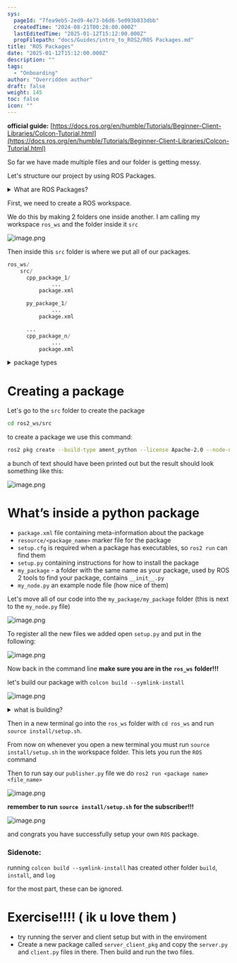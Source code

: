 ```yaml
---
sys:
  pageId: "7fea9eb5-2ed9-4e73-b6d6-5e093b833dbb"
  createdTime: "2024-08-21T00:28:00.000Z"
  lastEditedTime: "2025-01-12T15:12:00.000Z"
  propFilepath: "docs/Guides/intro_to_ROS2/ROS Packages.md"
title: "ROS Packages"
date: "2025-01-12T15:12:00.000Z"
description: ""
tags:
  - "Onboarding"
author: "Overridden author"
draft: false
weight: 145
toc: false
icon: ""
---
```


**official guide:** [https://docs.ros.org/en/humble/Tutorials/Beginner-Client-Libraries/Colcon-Tutorial.html](https://docs.ros.org/en/humble/Tutorials/Beginner-Client-Libraries/Colcon-Tutorial.html)

So far we have made multiple files and our folder is getting messy.

Let's structure our project by using ROS Packages.

<details>

<summary>What are ROS Packages?</summary>

ROS Packages are, as the name implies, packages of code that are highly sharable between ROS developers.

They consist of a folder, `package.xml` file, and source code

```python
      cpp_package_1/
		      ... imagine much code files here ..
          package.xml
```

</details>

First, we need to create a ROS workspace.

We do this by making 2 folders one inside another. I am calling my workspace `ros_ws` and the folder inside it `src`

![image.png](https://prod-files-secure.s3.us-west-2.amazonaws.com/d518164a-d88e-44d1-a4ee-3adb3bd8bce0/70706947-fd18-4537-a67b-e12946812d31/image.png?X-Amz-Algorithm=AWS4-HMAC-SHA256&X-Amz-Content-Sha256=UNSIGNED-PAYLOAD&X-Amz-Credential=ASIAZI2LB466XQTM77GU%2F20250215%2Fus-west-2%2Fs3%2Faws4_request&X-Amz-Date=20250215T050724Z&X-Amz-Expires=3600&X-Amz-Security-Token=IQoJb3JpZ2luX2VjEBUaCXVzLXdlc3QtMiJHMEUCIQDezS6ClS%2Fp8AV8RCUL96Vq8pPB%2B1YMIfKbqpjBfxSLRQIgF2kZJNFjrCgonkCBook2wF3fzgxHXunG0eWXOX9T780q%2FwMIPhAAGgw2Mzc0MjMxODM4MDUiDAEVEMenbD5PFoNx8ircAykmkPTtbpN0JsvVMY8ifa4KffnKda24xnUDdpwM52iUkwtzVOVrRVowMAbyrCxjiEMyhGCFNKxURfoDh7Be%2FscMpOHgUIOBwHcxf2YyJyQJ4Qh1EGFGLr5Opvu5ycc5%2F7gG49rEzilkEfDaj%2B%2BE2c43OrraAcS7p1sUwZP3g9AYkXE%2ByTt8MXjkc2T3XIpyAggGcPKCARQkor14gzaDwRn2KtA6GXIUq4V1EmFE85L17a5tOKdH%2F6n2Yu26PdWRs3uWSzaZzBBY8%2F4k3IFhFIGCxDNMt%2FYVFXz3mMxc1g0vxwrXOcEWM2DL1rxsh0W%2FZSbOl39v%2BRCi8KxKDBSM%2BZkmz31v2ryv3HUGoDVe4DoUgi%2FHnUbZd461YZ8UrYN%2BGaCcFrUE7eQpP5VH0oR7pWVF%2FOeioeVMMwxwOpWKnunaFEtvGOF0QQ1dWXWxhYENfOXq3AGfwT631QuF0lfFLtfQriptLoJX%2F1mNref6KcRNmQ0nRaY%2FXWiHaZWCuS08tqy5X3fHvVq6420GGT1ZNCeCkEpW5tQ5LrT%2FQm3zDzkyzp3V%2BqYy%2F%2Bxx7IwjWnqX1aYwmiCuRDFs1AG1zQsBBo%2F0nqfd5UigfvzHF%2FmdW%2FOaLWwDZjedu1iYieOrMLiwwL0GOqUBz2c3WMBjfcRs0zzyyI3pTSvEDq9wSskEkuQdJewpY%2BkuBCfUCUekxG2nSN2qIc63mPL6g4tJxEpVMNqHO%2BOIn%2FVntaalstxGa1ZzZ%2F%2BUs416Y1VAuDwgdFVRPkh1vypFeLMRkUZ5NdylS2jPbjPRn21fdiF%2BvZ6rFCrYKX%2FKHO%2Frx%2BKrRmbVaQIwM5SvN1OEkRuIXxbJ05EcdBtWwiXhdMJReJoC&X-Amz-Signature=ab787f3dd05c6efa58fa8341f8d894e69dcd5bd624d5f9af8e2534f74fa4f2ea&X-Amz-SignedHeaders=host&x-id=GetObject)

Then inside this `src` folder is where we put all of our packages.

```python
ros_ws/
    src/
      cpp_package_1/
		      ...
          package.xml

      py_package_1/
		      ...
          package.xml

      ...
      cpp_package_n/
		      ...
          package.xml

```

<details>

<summary>package types</summary>

packages can be either `C++` or python.

the intern file structure is different for each but for this guide we will stick to creating python packages

</details>

# Creating a package

Let's go to the `src` folder to create the package

```bash
cd ros2_ws/src
```

to create a package we use this command:

```bash
ros2 pkg create --build-type ament_python --license Apache-2.0 --node-name my_node my_package
```

a bunch of text should have been printed out but the result should look something like this:

![image.png](https://prod-files-secure.s3.us-west-2.amazonaws.com/d518164a-d88e-44d1-a4ee-3adb3bd8bce0/e6cf1e3f-8512-4a3e-b131-079f800bf3e8/image.png?X-Amz-Algorithm=AWS4-HMAC-SHA256&X-Amz-Content-Sha256=UNSIGNED-PAYLOAD&X-Amz-Credential=ASIAZI2LB466XQTM77GU%2F20250215%2Fus-west-2%2Fs3%2Faws4_request&X-Amz-Date=20250215T050724Z&X-Amz-Expires=3600&X-Amz-Security-Token=IQoJb3JpZ2luX2VjEBUaCXVzLXdlc3QtMiJHMEUCIQDezS6ClS%2Fp8AV8RCUL96Vq8pPB%2B1YMIfKbqpjBfxSLRQIgF2kZJNFjrCgonkCBook2wF3fzgxHXunG0eWXOX9T780q%2FwMIPhAAGgw2Mzc0MjMxODM4MDUiDAEVEMenbD5PFoNx8ircAykmkPTtbpN0JsvVMY8ifa4KffnKda24xnUDdpwM52iUkwtzVOVrRVowMAbyrCxjiEMyhGCFNKxURfoDh7Be%2FscMpOHgUIOBwHcxf2YyJyQJ4Qh1EGFGLr5Opvu5ycc5%2F7gG49rEzilkEfDaj%2B%2BE2c43OrraAcS7p1sUwZP3g9AYkXE%2ByTt8MXjkc2T3XIpyAggGcPKCARQkor14gzaDwRn2KtA6GXIUq4V1EmFE85L17a5tOKdH%2F6n2Yu26PdWRs3uWSzaZzBBY8%2F4k3IFhFIGCxDNMt%2FYVFXz3mMxc1g0vxwrXOcEWM2DL1rxsh0W%2FZSbOl39v%2BRCi8KxKDBSM%2BZkmz31v2ryv3HUGoDVe4DoUgi%2FHnUbZd461YZ8UrYN%2BGaCcFrUE7eQpP5VH0oR7pWVF%2FOeioeVMMwxwOpWKnunaFEtvGOF0QQ1dWXWxhYENfOXq3AGfwT631QuF0lfFLtfQriptLoJX%2F1mNref6KcRNmQ0nRaY%2FXWiHaZWCuS08tqy5X3fHvVq6420GGT1ZNCeCkEpW5tQ5LrT%2FQm3zDzkyzp3V%2BqYy%2F%2Bxx7IwjWnqX1aYwmiCuRDFs1AG1zQsBBo%2F0nqfd5UigfvzHF%2FmdW%2FOaLWwDZjedu1iYieOrMLiwwL0GOqUBz2c3WMBjfcRs0zzyyI3pTSvEDq9wSskEkuQdJewpY%2BkuBCfUCUekxG2nSN2qIc63mPL6g4tJxEpVMNqHO%2BOIn%2FVntaalstxGa1ZzZ%2F%2BUs416Y1VAuDwgdFVRPkh1vypFeLMRkUZ5NdylS2jPbjPRn21fdiF%2BvZ6rFCrYKX%2FKHO%2Frx%2BKrRmbVaQIwM5SvN1OEkRuIXxbJ05EcdBtWwiXhdMJReJoC&X-Amz-Signature=a7eeb9a39b45a668f938a185b1e574673ecddc7b57ffa235aaae1446bf076f02&X-Amz-SignedHeaders=host&x-id=GetObject)

# What’s inside a python package

- `package.xml` file containing meta-information about the package
- `resource/<package_name>` marker file for the package
- `setup.cfg` is required when a package has executables, so `ros2 run` can find them
- `setup.py` containing instructions for how to install the package
- `my_package` - a folder with the same name as your package, used by ROS 2 tools to find your package, contains `__init__.py`
- `my_node.py` an example node file (how nice of them)

Let's move all of our code into the `my_package/my_package` folder (this is next to the `my_node.py` file)

![image.png](https://prod-files-secure.s3.us-west-2.amazonaws.com/d518164a-d88e-44d1-a4ee-3adb3bd8bce0/9ce58f11-0da9-4d3e-b86d-506a9685d378/image.png?X-Amz-Algorithm=AWS4-HMAC-SHA256&X-Amz-Content-Sha256=UNSIGNED-PAYLOAD&X-Amz-Credential=ASIAZI2LB466XQTM77GU%2F20250215%2Fus-west-2%2Fs3%2Faws4_request&X-Amz-Date=20250215T050724Z&X-Amz-Expires=3600&X-Amz-Security-Token=IQoJb3JpZ2luX2VjEBUaCXVzLXdlc3QtMiJHMEUCIQDezS6ClS%2Fp8AV8RCUL96Vq8pPB%2B1YMIfKbqpjBfxSLRQIgF2kZJNFjrCgonkCBook2wF3fzgxHXunG0eWXOX9T780q%2FwMIPhAAGgw2Mzc0MjMxODM4MDUiDAEVEMenbD5PFoNx8ircAykmkPTtbpN0JsvVMY8ifa4KffnKda24xnUDdpwM52iUkwtzVOVrRVowMAbyrCxjiEMyhGCFNKxURfoDh7Be%2FscMpOHgUIOBwHcxf2YyJyQJ4Qh1EGFGLr5Opvu5ycc5%2F7gG49rEzilkEfDaj%2B%2BE2c43OrraAcS7p1sUwZP3g9AYkXE%2ByTt8MXjkc2T3XIpyAggGcPKCARQkor14gzaDwRn2KtA6GXIUq4V1EmFE85L17a5tOKdH%2F6n2Yu26PdWRs3uWSzaZzBBY8%2F4k3IFhFIGCxDNMt%2FYVFXz3mMxc1g0vxwrXOcEWM2DL1rxsh0W%2FZSbOl39v%2BRCi8KxKDBSM%2BZkmz31v2ryv3HUGoDVe4DoUgi%2FHnUbZd461YZ8UrYN%2BGaCcFrUE7eQpP5VH0oR7pWVF%2FOeioeVMMwxwOpWKnunaFEtvGOF0QQ1dWXWxhYENfOXq3AGfwT631QuF0lfFLtfQriptLoJX%2F1mNref6KcRNmQ0nRaY%2FXWiHaZWCuS08tqy5X3fHvVq6420GGT1ZNCeCkEpW5tQ5LrT%2FQm3zDzkyzp3V%2BqYy%2F%2Bxx7IwjWnqX1aYwmiCuRDFs1AG1zQsBBo%2F0nqfd5UigfvzHF%2FmdW%2FOaLWwDZjedu1iYieOrMLiwwL0GOqUBz2c3WMBjfcRs0zzyyI3pTSvEDq9wSskEkuQdJewpY%2BkuBCfUCUekxG2nSN2qIc63mPL6g4tJxEpVMNqHO%2BOIn%2FVntaalstxGa1ZzZ%2F%2BUs416Y1VAuDwgdFVRPkh1vypFeLMRkUZ5NdylS2jPbjPRn21fdiF%2BvZ6rFCrYKX%2FKHO%2Frx%2BKrRmbVaQIwM5SvN1OEkRuIXxbJ05EcdBtWwiXhdMJReJoC&X-Amz-Signature=d152168e3044d99acd10dad495c39a8ebe31382a32dd0da55437351a380728b2&X-Amz-SignedHeaders=host&x-id=GetObject)

To register all the new files we added open `setup.py` and put in the following:

![image.png](https://prod-files-secure.s3.us-west-2.amazonaws.com/d518164a-d88e-44d1-a4ee-3adb3bd8bce0/1cd7c262-4cae-4496-9d75-c178537d24a2/image.png?X-Amz-Algorithm=AWS4-HMAC-SHA256&X-Amz-Content-Sha256=UNSIGNED-PAYLOAD&X-Amz-Credential=ASIAZI2LB466XQTM77GU%2F20250215%2Fus-west-2%2Fs3%2Faws4_request&X-Amz-Date=20250215T050724Z&X-Amz-Expires=3600&X-Amz-Security-Token=IQoJb3JpZ2luX2VjEBUaCXVzLXdlc3QtMiJHMEUCIQDezS6ClS%2Fp8AV8RCUL96Vq8pPB%2B1YMIfKbqpjBfxSLRQIgF2kZJNFjrCgonkCBook2wF3fzgxHXunG0eWXOX9T780q%2FwMIPhAAGgw2Mzc0MjMxODM4MDUiDAEVEMenbD5PFoNx8ircAykmkPTtbpN0JsvVMY8ifa4KffnKda24xnUDdpwM52iUkwtzVOVrRVowMAbyrCxjiEMyhGCFNKxURfoDh7Be%2FscMpOHgUIOBwHcxf2YyJyQJ4Qh1EGFGLr5Opvu5ycc5%2F7gG49rEzilkEfDaj%2B%2BE2c43OrraAcS7p1sUwZP3g9AYkXE%2ByTt8MXjkc2T3XIpyAggGcPKCARQkor14gzaDwRn2KtA6GXIUq4V1EmFE85L17a5tOKdH%2F6n2Yu26PdWRs3uWSzaZzBBY8%2F4k3IFhFIGCxDNMt%2FYVFXz3mMxc1g0vxwrXOcEWM2DL1rxsh0W%2FZSbOl39v%2BRCi8KxKDBSM%2BZkmz31v2ryv3HUGoDVe4DoUgi%2FHnUbZd461YZ8UrYN%2BGaCcFrUE7eQpP5VH0oR7pWVF%2FOeioeVMMwxwOpWKnunaFEtvGOF0QQ1dWXWxhYENfOXq3AGfwT631QuF0lfFLtfQriptLoJX%2F1mNref6KcRNmQ0nRaY%2FXWiHaZWCuS08tqy5X3fHvVq6420GGT1ZNCeCkEpW5tQ5LrT%2FQm3zDzkyzp3V%2BqYy%2F%2Bxx7IwjWnqX1aYwmiCuRDFs1AG1zQsBBo%2F0nqfd5UigfvzHF%2FmdW%2FOaLWwDZjedu1iYieOrMLiwwL0GOqUBz2c3WMBjfcRs0zzyyI3pTSvEDq9wSskEkuQdJewpY%2BkuBCfUCUekxG2nSN2qIc63mPL6g4tJxEpVMNqHO%2BOIn%2FVntaalstxGa1ZzZ%2F%2BUs416Y1VAuDwgdFVRPkh1vypFeLMRkUZ5NdylS2jPbjPRn21fdiF%2BvZ6rFCrYKX%2FKHO%2Frx%2BKrRmbVaQIwM5SvN1OEkRuIXxbJ05EcdBtWwiXhdMJReJoC&X-Amz-Signature=9bc5a4007cc6b777d72b9dfdfc4751367b18c5910ce82e162b73b5f979489a6b&X-Amz-SignedHeaders=host&x-id=GetObject)

Now back in the command line **make sure you are in the** **`ros_ws`** **folder!!!**

let's build our package with `colcon build --symlink-install`

![image.png](https://prod-files-secure.s3.us-west-2.amazonaws.com/d518164a-d88e-44d1-a4ee-3adb3bd8bce0/2f2a0d27-b173-48fd-b189-5f5c0ce65619/image.png?X-Amz-Algorithm=AWS4-HMAC-SHA256&X-Amz-Content-Sha256=UNSIGNED-PAYLOAD&X-Amz-Credential=ASIAZI2LB466XQTM77GU%2F20250215%2Fus-west-2%2Fs3%2Faws4_request&X-Amz-Date=20250215T050724Z&X-Amz-Expires=3600&X-Amz-Security-Token=IQoJb3JpZ2luX2VjEBUaCXVzLXdlc3QtMiJHMEUCIQDezS6ClS%2Fp8AV8RCUL96Vq8pPB%2B1YMIfKbqpjBfxSLRQIgF2kZJNFjrCgonkCBook2wF3fzgxHXunG0eWXOX9T780q%2FwMIPhAAGgw2Mzc0MjMxODM4MDUiDAEVEMenbD5PFoNx8ircAykmkPTtbpN0JsvVMY8ifa4KffnKda24xnUDdpwM52iUkwtzVOVrRVowMAbyrCxjiEMyhGCFNKxURfoDh7Be%2FscMpOHgUIOBwHcxf2YyJyQJ4Qh1EGFGLr5Opvu5ycc5%2F7gG49rEzilkEfDaj%2B%2BE2c43OrraAcS7p1sUwZP3g9AYkXE%2ByTt8MXjkc2T3XIpyAggGcPKCARQkor14gzaDwRn2KtA6GXIUq4V1EmFE85L17a5tOKdH%2F6n2Yu26PdWRs3uWSzaZzBBY8%2F4k3IFhFIGCxDNMt%2FYVFXz3mMxc1g0vxwrXOcEWM2DL1rxsh0W%2FZSbOl39v%2BRCi8KxKDBSM%2BZkmz31v2ryv3HUGoDVe4DoUgi%2FHnUbZd461YZ8UrYN%2BGaCcFrUE7eQpP5VH0oR7pWVF%2FOeioeVMMwxwOpWKnunaFEtvGOF0QQ1dWXWxhYENfOXq3AGfwT631QuF0lfFLtfQriptLoJX%2F1mNref6KcRNmQ0nRaY%2FXWiHaZWCuS08tqy5X3fHvVq6420GGT1ZNCeCkEpW5tQ5LrT%2FQm3zDzkyzp3V%2BqYy%2F%2Bxx7IwjWnqX1aYwmiCuRDFs1AG1zQsBBo%2F0nqfd5UigfvzHF%2FmdW%2FOaLWwDZjedu1iYieOrMLiwwL0GOqUBz2c3WMBjfcRs0zzyyI3pTSvEDq9wSskEkuQdJewpY%2BkuBCfUCUekxG2nSN2qIc63mPL6g4tJxEpVMNqHO%2BOIn%2FVntaalstxGa1ZzZ%2F%2BUs416Y1VAuDwgdFVRPkh1vypFeLMRkUZ5NdylS2jPbjPRn21fdiF%2BvZ6rFCrYKX%2FKHO%2Frx%2BKrRmbVaQIwM5SvN1OEkRuIXxbJ05EcdBtWwiXhdMJReJoC&X-Amz-Signature=2c870be47a7d3b7a5200fea3a445555ce31909a67974f2c426ad35339fb4d769&X-Amz-SignedHeaders=host&x-id=GetObject)

<details>

<summary>what is building?</summary>

if you are a CS major at Rose-Hulman you will learn the answer to this in CSSE132

but TLDR; is it combines all the code files into one program that can be run easily 

</details>

Then in a new terminal go into the `ros_ws` folder with `cd ros_ws` and run `source install/setup.sh`. 

From now on whenever you open a new terminal you must run `source install/setup.sh` in the workspace folder. This lets you run the `ROS` command

Then to run say our `publisher.py` file we do `ros2 run <package name> <file_name>`

![image.png](https://prod-files-secure.s3.us-west-2.amazonaws.com/d518164a-d88e-44d1-a4ee-3adb3bd8bce0/4f4b1219-3a44-4632-aa0a-ce3471699f59/image.png?X-Amz-Algorithm=AWS4-HMAC-SHA256&X-Amz-Content-Sha256=UNSIGNED-PAYLOAD&X-Amz-Credential=ASIAZI2LB466XQTM77GU%2F20250215%2Fus-west-2%2Fs3%2Faws4_request&X-Amz-Date=20250215T050724Z&X-Amz-Expires=3600&X-Amz-Security-Token=IQoJb3JpZ2luX2VjEBUaCXVzLXdlc3QtMiJHMEUCIQDezS6ClS%2Fp8AV8RCUL96Vq8pPB%2B1YMIfKbqpjBfxSLRQIgF2kZJNFjrCgonkCBook2wF3fzgxHXunG0eWXOX9T780q%2FwMIPhAAGgw2Mzc0MjMxODM4MDUiDAEVEMenbD5PFoNx8ircAykmkPTtbpN0JsvVMY8ifa4KffnKda24xnUDdpwM52iUkwtzVOVrRVowMAbyrCxjiEMyhGCFNKxURfoDh7Be%2FscMpOHgUIOBwHcxf2YyJyQJ4Qh1EGFGLr5Opvu5ycc5%2F7gG49rEzilkEfDaj%2B%2BE2c43OrraAcS7p1sUwZP3g9AYkXE%2ByTt8MXjkc2T3XIpyAggGcPKCARQkor14gzaDwRn2KtA6GXIUq4V1EmFE85L17a5tOKdH%2F6n2Yu26PdWRs3uWSzaZzBBY8%2F4k3IFhFIGCxDNMt%2FYVFXz3mMxc1g0vxwrXOcEWM2DL1rxsh0W%2FZSbOl39v%2BRCi8KxKDBSM%2BZkmz31v2ryv3HUGoDVe4DoUgi%2FHnUbZd461YZ8UrYN%2BGaCcFrUE7eQpP5VH0oR7pWVF%2FOeioeVMMwxwOpWKnunaFEtvGOF0QQ1dWXWxhYENfOXq3AGfwT631QuF0lfFLtfQriptLoJX%2F1mNref6KcRNmQ0nRaY%2FXWiHaZWCuS08tqy5X3fHvVq6420GGT1ZNCeCkEpW5tQ5LrT%2FQm3zDzkyzp3V%2BqYy%2F%2Bxx7IwjWnqX1aYwmiCuRDFs1AG1zQsBBo%2F0nqfd5UigfvzHF%2FmdW%2FOaLWwDZjedu1iYieOrMLiwwL0GOqUBz2c3WMBjfcRs0zzyyI3pTSvEDq9wSskEkuQdJewpY%2BkuBCfUCUekxG2nSN2qIc63mPL6g4tJxEpVMNqHO%2BOIn%2FVntaalstxGa1ZzZ%2F%2BUs416Y1VAuDwgdFVRPkh1vypFeLMRkUZ5NdylS2jPbjPRn21fdiF%2BvZ6rFCrYKX%2FKHO%2Frx%2BKrRmbVaQIwM5SvN1OEkRuIXxbJ05EcdBtWwiXhdMJReJoC&X-Amz-Signature=d337afd78ebaaa92cc7599afbeebc9de2a4054947ae829d1df925616324f6c68&X-Amz-SignedHeaders=host&x-id=GetObject)

**remember to run** **`source install/setup.sh`** **for the subscriber!!!**

![image.png](https://prod-files-secure.s3.us-west-2.amazonaws.com/d518164a-d88e-44d1-a4ee-3adb3bd8bce0/02121119-dad4-49ec-8356-c956108b4243/image.png?X-Amz-Algorithm=AWS4-HMAC-SHA256&X-Amz-Content-Sha256=UNSIGNED-PAYLOAD&X-Amz-Credential=ASIAZI2LB466XQTM77GU%2F20250215%2Fus-west-2%2Fs3%2Faws4_request&X-Amz-Date=20250215T050724Z&X-Amz-Expires=3600&X-Amz-Security-Token=IQoJb3JpZ2luX2VjEBUaCXVzLXdlc3QtMiJHMEUCIQDezS6ClS%2Fp8AV8RCUL96Vq8pPB%2B1YMIfKbqpjBfxSLRQIgF2kZJNFjrCgonkCBook2wF3fzgxHXunG0eWXOX9T780q%2FwMIPhAAGgw2Mzc0MjMxODM4MDUiDAEVEMenbD5PFoNx8ircAykmkPTtbpN0JsvVMY8ifa4KffnKda24xnUDdpwM52iUkwtzVOVrRVowMAbyrCxjiEMyhGCFNKxURfoDh7Be%2FscMpOHgUIOBwHcxf2YyJyQJ4Qh1EGFGLr5Opvu5ycc5%2F7gG49rEzilkEfDaj%2B%2BE2c43OrraAcS7p1sUwZP3g9AYkXE%2ByTt8MXjkc2T3XIpyAggGcPKCARQkor14gzaDwRn2KtA6GXIUq4V1EmFE85L17a5tOKdH%2F6n2Yu26PdWRs3uWSzaZzBBY8%2F4k3IFhFIGCxDNMt%2FYVFXz3mMxc1g0vxwrXOcEWM2DL1rxsh0W%2FZSbOl39v%2BRCi8KxKDBSM%2BZkmz31v2ryv3HUGoDVe4DoUgi%2FHnUbZd461YZ8UrYN%2BGaCcFrUE7eQpP5VH0oR7pWVF%2FOeioeVMMwxwOpWKnunaFEtvGOF0QQ1dWXWxhYENfOXq3AGfwT631QuF0lfFLtfQriptLoJX%2F1mNref6KcRNmQ0nRaY%2FXWiHaZWCuS08tqy5X3fHvVq6420GGT1ZNCeCkEpW5tQ5LrT%2FQm3zDzkyzp3V%2BqYy%2F%2Bxx7IwjWnqX1aYwmiCuRDFs1AG1zQsBBo%2F0nqfd5UigfvzHF%2FmdW%2FOaLWwDZjedu1iYieOrMLiwwL0GOqUBz2c3WMBjfcRs0zzyyI3pTSvEDq9wSskEkuQdJewpY%2BkuBCfUCUekxG2nSN2qIc63mPL6g4tJxEpVMNqHO%2BOIn%2FVntaalstxGa1ZzZ%2F%2BUs416Y1VAuDwgdFVRPkh1vypFeLMRkUZ5NdylS2jPbjPRn21fdiF%2BvZ6rFCrYKX%2FKHO%2Frx%2BKrRmbVaQIwM5SvN1OEkRuIXxbJ05EcdBtWwiXhdMJReJoC&X-Amz-Signature=623c31f40111a76a35b6ecb5105210fb64bc81515131200c64ca581b17ff0a54&X-Amz-SignedHeaders=host&x-id=GetObject)

and congrats you have successfully setup your own `ROS` package.

### Sidenote:

running `colcon build --symlink-install` has created other folder `build`, `install`, and `log`

for the most part, these can be ignored.

# Exercise!!!! ( ik u love them )

- try running the server and client setup but with in the enviroment
- Create a new package called `server_client_pkg` and copy the `server.py` and `client.py` files in there. Then build and run the two files.
